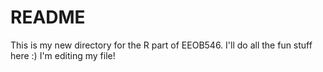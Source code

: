 # README
This is my new directory for the R part of EEOB546.  I'll do all the fun stuff here :)
I'm editing my file!